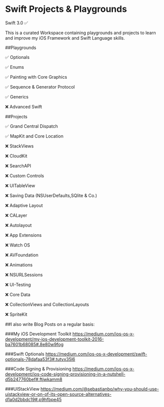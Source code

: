 # Swift Projects & Playgrounds

Swift 3.0 ✅

This is a curated Workspace containing playgrounds and projects to learn and improve my iOS Framework and Swift Language skills.

##Playgrounds

✅ Optionals

✅ Enums

✅ Painting with Core Graphics

✅ Sequence & Generator Protocol

✅ Generics

❌ Advanced Swift 

##Projects 

✅ Grand Central Dispatch

✅ MapKit and Core Location 

❌ StackViews

❌ CloudKit

❌ SearchAPI

❌ Custom Controls

❌ UITableView

❌ Saving Data (NSUserDefaults,SQlite & Co.)

❌ Adaptive Layout 

❌ CALayer

❌ Autolayout

❌ App Extensions

❌ Watch OS

❌ AVFoundation

❌ Animations

❌ NSURLSessions

❌ UI-Testing

❌ Core Data

❌ CollectionViews and CollectionLayouts

❌ SpriteKit

##I also write Blog Posts on a regular basis:

###My iOS Development Toolkit
https://medium.com/ios-os-x-development/my-ios-development-toolkit-2016-ba7601b68085#.8e80w9fog

###Swift Optionals
https://medium.com/ios-os-x-development/swift-optionals-78dafaa53f3#.tutvx35l6

###Code Signing & Provisioning
https://medium.com/ios-os-x-development/ios-code-signing-provisioning-in-a-nutshell-d5b247760bef#.ftjwkamm8

###UIStackView
https://medium.com/@sebastianbo/why-you-should-use-uistackview-or-on-of-its-open-source-alternatives-d1a0d2bbdc19#.p9hfbpe45
